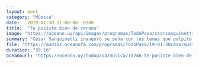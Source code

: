 ```yaml
---
layout: post
category: "Música"
date:   2019-01-30 11:00:00 -0300
title:  "Te pusiste bien de verano"
image: "https://oceano.uy/api/images/programas/TodoPasa/csarsanguinettipea.PNG"
summary: "César Sanguinetti inauguró su peña con los temas que palpitó en esta época. Desde el dúo de rap AllttA, pasando por Nicolás Molina, Metallica, Nirvana y hasta Cumanacao."
file: "https://audios.oceanofm.com/programas/TodoPasa/19-01-30cesarmusica.mp3"
duration: "35:16"
oceanourl: "https://oceano.uy/todopasa/musica/15746-te-pusiste-bien-de-verano"
---
```


